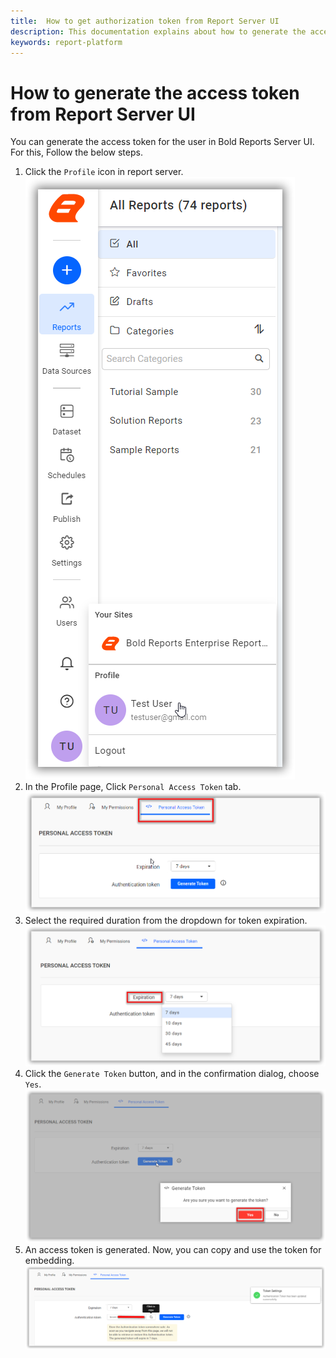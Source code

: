 ```yaml
---
title:  How to get authorization token from Report Server UI
description: This documentation explains about how to generate the access token from report server UI in the Bold Reports On-Premise Edition.
keywords: report-platform
---
```

# How to generate the access token from Report Server UI

You can generate the access token for the user in Bold Reports Server UI. For this, Follow the below steps.

 1. Click the `Profile` icon in report server.
 ![Profile](/static/assets/on-premise/images/how-to/rest-api/report-server-profile.png)
 2. In the Profile page, Click `Personal Access Token` tab.
 ![Access Token Tab](/static/assets/on-premise/images/how-to/rest-api/personal-access-token-tab.png)
 3. Select the required duration from the dropdown for token expiration.
 ![Expiration](/static/assets/on-premise/images/how-to/rest-api/token-expiration.png)
 4. Click the `Generate Token` button, and in the confirmation dialog, choose `Yes`.
![Token Confirmation](/static/assets/on-premise/images/how-to/rest-api/token-confirmation-dialog.png)
 5. An access token is generated. Now, you can copy and use the token for embedding.
 ![Personal Access Token](/static/assets/on-premise/images/how-to/rest-api/access-token-from-report-server.png)